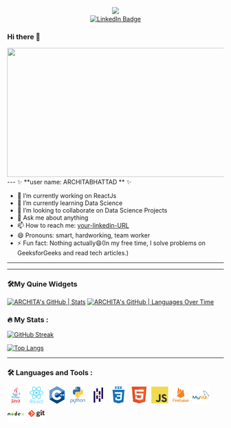 <div id="header" align="center">
  <img src="https://media.giphy.com/media/M9gbBd9nbDrOTu1Mqx/giphy.gif" width="100"/>
</div>
<div id="badges" align="center">
  <a href=[your-linkedin-URL](https://www.linkedin.com/in/archita-bhattad/)>
    <img src="https://img.shields.io/badge/LinkedIn-blue?style=for-the-badge&logo=linkedin&logoColor=white" alt="LinkedIn Badge"/>
  </a>
</div>

### Hi there 👋

<div align="center">
  <img src="https://media.giphy.com/media/dWesBcTLavkZuG35MI/giphy.gif" width="600" height="300"/>
</div>
---
✨ **user name:  ARCHITABHATTAD ** ✨ 

- 🔭 I’m currently working on ReactJs
- 🌱 I’m currently learning Data Science
- 👯 I’m looking to collaborate on Data Science Projects
- 💬 Ask me about anything 
- 📫 How to reach me: [your-linkedin-URL](https://www.linkedin.com/in/archita-bhattad/)
- 😄 Pronouns: smart, hardworking, team worker
- ⚡ Fun fact: Nothing actually😄(In my free time, I solve problems on GeeksforGeeks and read tech articles.)
- ---
---
### :hammer_and_wrench:My Quine Widgets
[![ARCHITA's GitHub | Stats](https://stats.quine.sh/ARCHITA/github?theme=dark)](https://quine.sh)
[![ARCHITA's GitHub | Languages Over Time](https://stats.quine.sh/ARCHITA/languages-over-time?theme=dark)](https://quine.sh)

### :fire: My Stats :
[![GitHub Streak](http://github-readme-streak-stats.herokuapp.com?user=ARCHITABHATTAD&theme=dark&background=000000)](https://git.io/streak-stats)

[![Top Langs](https://github-readme-stats.vercel.app/api/top-langs/?username=ARCHITABHATTAD&layout=compact&theme=vision-friendly-dark)](https://github.com/ARCHITABHATTAD/github-readme-stats)

---

### :hammer_and_wrench: Languages and Tools :
<div>
  <img src="https://github.com/devicons/devicon/blob/master/icons/java/java-original-wordmark.svg" title="Java" alt="Java" width="40" height="40"/>&nbsp;
  <img src="https://github.com/devicons/devicon/blob/master/icons/react/react-original-wordmark.svg" title="React" alt="React" width="40" height="40"/>&nbsp;
  <img src="https://github.com/devicons/devicon/blob/master/icons/cplusplus/cplusplus-original.svg" title="CPP" alt="CPP" width="40" height="40"/>&nbsp;
  <img src="https://github.com/devicons/devicon/blob/master/icons/python/python-original-wordmark.svg" title="Firebase" alt="Firebase" width="40" height="40"/>&nbsp;
  <img src="https://github.com/devicons/devicon/blob/master/icons/pandas/pandas-original.svg" title="Firebase" alt="Firebase" width="40" height="40"/>&nbsp;
  <img src="https://github.com/devicons/devicon/blob/master/icons/css3/css3-plain-wordmark.svg"  title="CSS3" alt="CSS" width="40" height="40"/>&nbsp;
  <img src="https://github.com/devicons/devicon/blob/master/icons/html5/html5-original.svg" title="HTML5" alt="HTML" width="40" height="40"/>&nbsp;
  <img src="https://github.com/devicons/devicon/blob/master/icons/javascript/javascript-original.svg" title="JavaScript" alt="JavaScript" width="40" height="40"/>&nbsp;
  <img src="https://github.com/devicons/devicon/blob/master/icons/firebase/firebase-plain-wordmark.svg" title="Firebase" alt="Firebase" width="40" height="40"/>&nbsp;
  <img src="https://github.com/devicons/devicon/blob/master/icons/mysql/mysql-original-wordmark.svg" title="MySQL"  alt="MySQL" width="40" height="40"/>&nbsp;
  <img src="https://github.com/devicons/devicon/blob/master/icons/nodejs/nodejs-original-wordmark.svg" title="NodeJS" alt="NodeJS" width="40" height="40"/>&nbsp;
  <img src="https://github.com/devicons/devicon/blob/master/icons/git/git-original-wordmark.svg" title="Git" **alt="Git" width="40" height="40"/>
</div>
